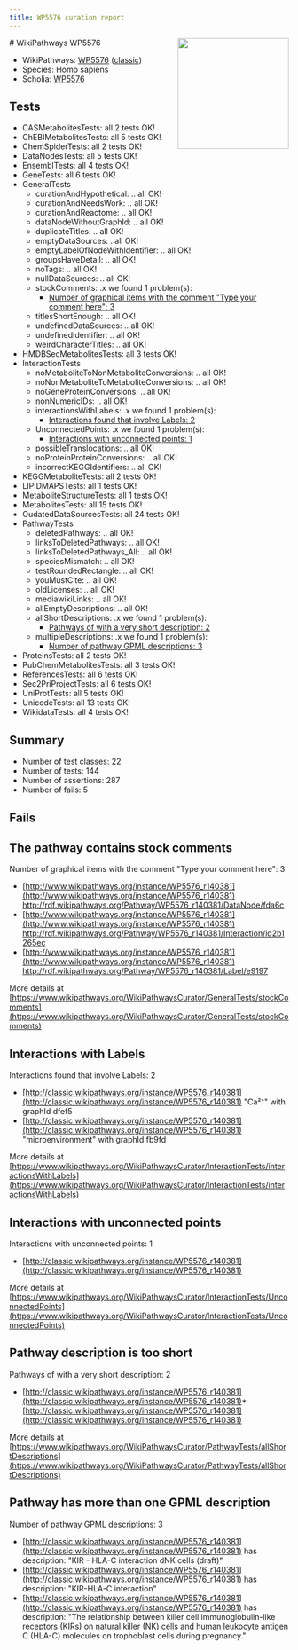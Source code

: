 ```yaml
---
title: WP5576 curation report
---
```


<img style="float: right; width: 200px" src="https://upload.wikimedia.org/wikipedia/commons/thumb/8/83/Wplogo_with_text_500.png/640px-Wplogo_with_text_500.png" />
# WikiPathways WP5576

* WikiPathways: [WP5576](https://wikipathways.org/pathways/WP5576) ([classic](https://classic.wikipathways.org/instance/WP5576))
* Species: Homo sapiens
* Scholia: [WP5576](https://scholia.toolforge.org/wikipathways/WP5576)
## Tests
* CASMetabolitesTests: all 2 tests OK!
* ChEBIMetabolitesTests: all 5 tests OK!
* ChemSpiderTests: all 2 tests OK!
* DataNodesTests: all 5 tests OK!
* EnsemblTests: all 4 tests OK!
* GeneTests: all 6 tests OK!
* GeneralTests
    * curationAndHypothetical: .. all OK!
    * curationAndNeedsWork: .. all OK!
    * curationAndReactome: .. all OK!
    * dataNodeWithoutGraphId: .. all OK!
    * duplicateTitles: .. all OK!
    * emptyDataSources: . all OK!
    * emptyLabelOfNodeWithIdentifier: .. all OK!
    * groupsHaveDetail: .. all OK!
    * noTags: .. all OK!
    * nullDataSources: .. all OK!
    * stockComments: .x we found 1 problem(s):
        * [Number of graphical items with the comment "Type your comment here": 3](#6f4bfb2b)
    * titlesShortEnough: .. all OK!
    * undefinedDataSources: .. all OK!
    * undefinedIdentifier: .. all OK!
    * weirdCharacterTitles: .. all OK!
* HMDBSecMetabolitesTests: all 3 tests OK!
* InteractionTests
    * noMetaboliteToNonMetaboliteConversions: .. all OK!
    * noNonMetaboliteToMetaboliteConversions: .. all OK!
    * noGeneProteinConversions: .. all OK!
    * nonNumericIDs: .. all OK!
    * interactionsWithLabels: .x we found 1 problem(s):
        * [Interactions found that involve Labels: 2](#630d2679)
    * UnconnectedPoints: .x we found 1 problem(s):
        * [Interactions with unconnected points: 1](#35a61ad9)
    * possibleTranslocations: .. all OK!
    * noProteinProteinConversions: .. all OK!
    * incorrectKEGGIdentifiers: .. all OK!
* KEGGMetaboliteTests: all 2 tests OK!
* LIPIDMAPSTests: all 1 tests OK!
* MetaboliteStructureTests: all 1 tests OK!
* MetabolitesTests: all 15 tests OK!
* OudatedDataSourcesTests: all 24 tests OK!
* PathwayTests
    * deletedPathways: .. all OK!
    * linksToDeletedPathways: .. all OK!
    * linksToDeletedPathways_All: .. all OK!
    * speciesMismatch: .. all OK!
    * testRoundedRectangle: .. all OK!
    * youMustCite: .. all OK!
    * oldLicenses: .. all OK!
    * mediawikiLinks: .. all OK!
    * allEmptyDescriptions: .. all OK!
    * allShortDescriptions: .x we found 1 problem(s):
        * [Pathways of with a very short description: 2](#9b455f20)
    * multipleDescriptions: .x we found 1 problem(s):
        * [Number of pathway GPML descriptions: 3](#bfb47724)
* ProteinsTests: all 2 tests OK!
* PubChemMetabolitesTests: all 3 tests OK!
* ReferencesTests: all 6 tests OK!
* Sec2PriProjectTests: all 6 tests OK!
* UniProtTests: all 5 tests OK!
* UnicodeTests: all 13 tests OK!
* WikidataTests: all 4 tests OK!


## Summary

* Number of test classes: 22
* Number of tests: 144
* Number of assertions: 287
* Number of fails: 5

## Fails

<a name="6f4bfb2b" />

## The pathway contains stock comments

Number of graphical items with the comment "Type your comment here": 3

* [http://www.wikipathways.org/instance/WP5576_r140381](http://www.wikipathways.org/instance/WP5576_r140381) http://rdf.wikipathways.org/Pathway/WP5576_r140381/DataNode/fda6c
* [http://www.wikipathways.org/instance/WP5576_r140381](http://www.wikipathways.org/instance/WP5576_r140381) http://rdf.wikipathways.org/Pathway/WP5576_r140381/Interaction/id2b1265ec
* [http://www.wikipathways.org/instance/WP5576_r140381](http://www.wikipathways.org/instance/WP5576_r140381) http://rdf.wikipathways.org/Pathway/WP5576_r140381/Label/e9197


More details at [https://www.wikipathways.org/WikiPathwaysCurator/GeneralTests/stockComments](https://www.wikipathways.org/WikiPathwaysCurator/GeneralTests/stockComments)

<a name="630d2679" />

## Interactions with Labels

Interactions found that involve Labels: 2

* [http://classic.wikipathways.org/instance/WP5576_r140381](http://classic.wikipathways.org/instance/WP5576_r140381) "Ca²⁺" with graphId dfef5
* [http://classic.wikipathways.org/instance/WP5576_r140381](http://classic.wikipathways.org/instance/WP5576_r140381) "microenvironment" with graphId fb9fd


More details at [https://www.wikipathways.org/WikiPathwaysCurator/InteractionTests/interactionsWithLabels](https://www.wikipathways.org/WikiPathwaysCurator/InteractionTests/interactionsWithLabels)

<a name="35a61ad9" />

## Interactions with unconnected points

Interactions with unconnected points: 1

* [http://classic.wikipathways.org/instance/WP5576_r140381](http://classic.wikipathways.org/instance/WP5576_r140381)


More details at [https://www.wikipathways.org/WikiPathwaysCurator/InteractionTests/UnconnectedPoints](https://www.wikipathways.org/WikiPathwaysCurator/InteractionTests/UnconnectedPoints)

<a name="9b455f20" />

## Pathway description is too short

Pathways of with a very short description: 2

* [http://classic.wikipathways.org/instance/WP5576_r140381](http://classic.wikipathways.org/instance/WP5576_r140381)* [http://classic.wikipathways.org/instance/WP5576_r140381](http://classic.wikipathways.org/instance/WP5576_r140381)

More details at [https://www.wikipathways.org/WikiPathwaysCurator/PathwayTests/allShortDescriptions](https://www.wikipathways.org/WikiPathwaysCurator/PathwayTests/allShortDescriptions)

<a name="bfb47724" />

## Pathway has more than one GPML description

Number of pathway GPML descriptions: 3

* [http://classic.wikipathways.org/instance/WP5576_r140381](http://classic.wikipathways.org/instance/WP5576_r140381) has description: "KIR - HLA-C interaction dNK cells (draft)"
* [http://classic.wikipathways.org/instance/WP5576_r140381](http://classic.wikipathways.org/instance/WP5576_r140381) has description: "KIR-HLA-C interaction"
* [http://classic.wikipathways.org/instance/WP5576_r140381](http://classic.wikipathways.org/instance/WP5576_r140381) has description: "The relationship between killer cell immunoglobulin-like receptors (KIRs) on natural killer (NK) cells and human leukocyte antigen C (HLA-C) molecules on trophoblast cells during pregnancy."


